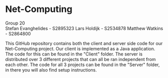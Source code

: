 # Net-Computing

Group 20 	
Stefan Evanghelides - S2895323
Lars Holdijk		    - S2534878
Matthew Watkins 	  - S2864800

This GitHub repository contains both the client and server side code for our Net-Computing project. Our client is implemented as a Java application. The code for this can be found in the "Client" folder. The server is distributed over 3 different projects that can all be ran independent from each other. The code for all 3 projects can be found in the "Server" folder, in there you will also find setup instructions.
